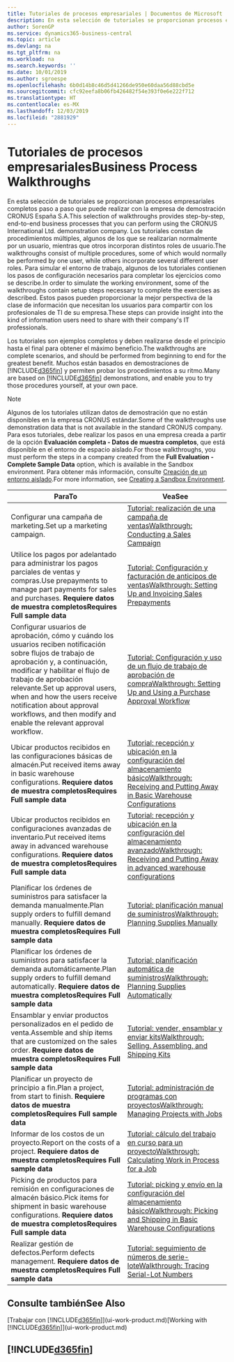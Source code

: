 ```yaml
---
title: Tutoriales de procesos empresariales | Documentos de Microsoft
description: En esta selección de tutoriales se proporcionan procesos empresariales completos paso a paso que puede realizar con la empresa de demostración CRONUS España S.A. Los tutoriales constan de procedimientos múltiples, algunos de los que se realizarían normalmente por un usuario, mientras que otros incorporan distintos roles de usuario. Para simular el entorno de trabajo, algunos de los tutoriales contienen los pasos de configuración necesarios para completar los ejercicios como se describe. Estos pasos pueden proporcionar la mejor perspectiva de la clase de información que necesitan los usuarios para compartir con los profesionales de TI de su empresa.
author: SorenGP
ms.service: dynamics365-business-central
ms.topic: article
ms.devlang: na
ms.tgt_pltfrm: na
ms.workload: na
ms.search.keywords: ''
ms.date: 10/01/2019
ms.author: sgroespe
ms.openlocfilehash: 6b0d14b8c46d5d41266de950e60daa56d88cbd5e
ms.sourcegitcommit: cfc92eefa8b06fb426482f54e393f0e6e222f712
ms.translationtype: HT
ms.contentlocale: es-MX
ms.lasthandoff: 12/03/2019
ms.locfileid: "2881929"
---
```

# <a name="business-process-walkthroughs"></a><span data-ttu-id="c4bdb-106">Tutoriales de procesos empresariales</span><span class="sxs-lookup"><span data-stu-id="c4bdb-106">Business Process Walkthroughs</span></span>
<span data-ttu-id="c4bdb-107">En esta selección de tutoriales se proporcionan procesos empresariales completos paso a paso que puede realizar con la empresa de demostración CRONUS España S.A.</span><span class="sxs-lookup"><span data-stu-id="c4bdb-107">This selection of walkthroughs provides step-by-step, end-to-end business processes that you can perform using the CRONUS International Ltd. demonstration company.</span></span> <span data-ttu-id="c4bdb-108">Los tutoriales constan de procedimientos múltiples, algunos de los que se realizarían normalmente por un usuario, mientras que otros incorporan distintos roles de usuario.</span><span class="sxs-lookup"><span data-stu-id="c4bdb-108">The walkthroughs consist of multiple procedures, some of which would normally be performed by one user, while others incorporate several different user roles.</span></span> <span data-ttu-id="c4bdb-109">Para simular el entorno de trabajo, algunos de los tutoriales contienen los pasos de configuración necesarios para completar los ejercicios como se describe.</span><span class="sxs-lookup"><span data-stu-id="c4bdb-109">In order to simulate the working environment, some of the walkthroughs contain setup steps necessary to complete the exercises as described.</span></span> <span data-ttu-id="c4bdb-110">Estos pasos pueden proporcionar la mejor perspectiva de la clase de información que necesitan los usuarios para compartir con los profesionales de TI de su empresa.</span><span class="sxs-lookup"><span data-stu-id="c4bdb-110">These steps can provide insight into the kind of information users need to share with their company's IT professionals.</span></span>  

 <span data-ttu-id="c4bdb-111">Los tutoriales son ejemplos completos y deben realizarse desde el principio hasta el final para obtener el máximo beneficio.</span><span class="sxs-lookup"><span data-stu-id="c4bdb-111">The walkthroughs are complete scenarios, and should be performed from beginning to end for the greatest benefit.</span></span> <span data-ttu-id="c4bdb-112">Muchos están basados en demostraciones de [!INCLUDE[d365fin](includes/d365fin_md.md)] y permiten probar los procedimientos a su ritmo.</span><span class="sxs-lookup"><span data-stu-id="c4bdb-112">Many are based on [!INCLUDE[d365fin](includes/d365fin_md.md)] demonstrations, and enable you to try those procedures yourself, at your own pace.</span></span>  

> [!NOTE]
> <span data-ttu-id="c4bdb-113">Algunos de los tutoriales utilizan datos de demostración que no están disponibles en la empresa CRONUS estándar.</span><span class="sxs-lookup"><span data-stu-id="c4bdb-113">Some of the walkthroughs use demonstration data that is not available in the standard CRONUS company.</span></span> <span data-ttu-id="c4bdb-114">Para esos tutoriales, debe realizar los pasos en una empresa creada a partir de la opción **Evaluación completa - Datos de muestra completos**, que está disponible en el entorno de espacio aislado.</span><span class="sxs-lookup"><span data-stu-id="c4bdb-114">For those walkthroughs, you must perform the steps in a company created from the **Full Evaluation - Complete Sample Data** option, which is available in the Sandbox environment.</span></span> <span data-ttu-id="c4bdb-115">Para obtener más información, consulte [Creación de un entorno aislado](across-how-create-sandbox-environment.md).</span><span class="sxs-lookup"><span data-stu-id="c4bdb-115">For more information, see [Creating a Sandbox Environment](across-how-create-sandbox-environment.md).</span></span>

|<span data-ttu-id="c4bdb-116">Para</span><span class="sxs-lookup"><span data-stu-id="c4bdb-116">To</span></span>|<span data-ttu-id="c4bdb-117">Vea</span><span class="sxs-lookup"><span data-stu-id="c4bdb-117">See</span></span>|  
|--------|---------|  
|<span data-ttu-id="c4bdb-118">Configurar una campaña de marketing.</span><span class="sxs-lookup"><span data-stu-id="c4bdb-118">Set up a marketing campaign.</span></span>|[<span data-ttu-id="c4bdb-119">Tutorial: realización de una campaña de ventas</span><span class="sxs-lookup"><span data-stu-id="c4bdb-119">Walkthrough: Conducting a Sales Campaign</span></span>](walkthrough-conducting-a-sales-campaign.md)|  
|<span data-ttu-id="c4bdb-120">Utilice los pagos por adelantado para administrar los pagos parciales de ventas y compras.</span><span class="sxs-lookup"><span data-stu-id="c4bdb-120">Use prepayments to manage part payments for sales and purchases.</span></span> <span data-ttu-id="c4bdb-121">**Requiere datos de muestra completos**</span><span class="sxs-lookup"><span data-stu-id="c4bdb-121">**Requires Full sample data**</span></span> |[<span data-ttu-id="c4bdb-122">Tutorial: Configuración y facturación de anticipos de ventas</span><span class="sxs-lookup"><span data-stu-id="c4bdb-122">Walkthrough: Setting Up and Invoicing Sales Prepayments</span></span>](walkthrough-setting-up-and-invoicing-sales-prepayments.md)|  
|<span data-ttu-id="c4bdb-123">Configurar usuarios de aprobación, cómo y cuándo los usuarios reciben notificación sobre flujos de trabajo de aprobación y, a continuación, modificar y habilitar el flujo de trabajo de aprobación relevante.</span><span class="sxs-lookup"><span data-stu-id="c4bdb-123">Set up approval users, when and how the users receive notification about approval workflows, and then modify and enable the relevant approval workflow.</span></span>|[<span data-ttu-id="c4bdb-124">Tutorial: Configuración y uso de un flujo de trabajo de aprobación de compra</span><span class="sxs-lookup"><span data-stu-id="c4bdb-124">Walkthrough: Setting Up and Using a Purchase Approval Workflow</span></span>](walkthrough-setting-up-and-using-a-purchase-approval-workflow.md)|  
|<span data-ttu-id="c4bdb-125">Ubicar productos recibidos en las configuraciones básicas de almacén.</span><span class="sxs-lookup"><span data-stu-id="c4bdb-125">Put received items away in basic warehouse configurations.</span></span> <span data-ttu-id="c4bdb-126">**Requiere datos de muestra completos**</span><span class="sxs-lookup"><span data-stu-id="c4bdb-126">**Requires Full sample data**</span></span>|[<span data-ttu-id="c4bdb-127">Tutorial: recepción y ubicación en la configuración del almacenamiento básico</span><span class="sxs-lookup"><span data-stu-id="c4bdb-127">Walkthrough: Receiving and Putting Away in Basic Warehouse Configurations</span></span>](walkthrough-receiving-and-putting-away-in-basic-warehousing.md)|  
|<span data-ttu-id="c4bdb-128">Ubicar productos recibidos en configuraciones avanzadas de inventario.</span><span class="sxs-lookup"><span data-stu-id="c4bdb-128">Put received items away in advanced warehouse configurations.</span></span> <span data-ttu-id="c4bdb-129">**Requiere datos de muestra completos**</span><span class="sxs-lookup"><span data-stu-id="c4bdb-129">**Requires Full sample data**</span></span>|[<span data-ttu-id="c4bdb-130">Tutorial: recepción y ubicación en la configuración del almacenamiento avanzado</span><span class="sxs-lookup"><span data-stu-id="c4bdb-130">Walkthrough: Receiving and Putting Away in advanced warehouse configurations</span></span>](walkthrough-receiving-and-putting-away-in-advanced-warehousing.md)|  
|<span data-ttu-id="c4bdb-131">Planificar los órdenes de suministros para satisfacer la demanda manualmente.</span><span class="sxs-lookup"><span data-stu-id="c4bdb-131">Plan supply orders to fulfill demand manually.</span></span> <span data-ttu-id="c4bdb-132">**Requiere datos de muestra completos**</span><span class="sxs-lookup"><span data-stu-id="c4bdb-132">**Requires Full sample data**</span></span>|[<span data-ttu-id="c4bdb-133">Tutorial: planificación manual de suministros</span><span class="sxs-lookup"><span data-stu-id="c4bdb-133">Walkthrough: Planning Supplies Manually</span></span>](walkthrough-planning-supplies-manually.md)|  
|<span data-ttu-id="c4bdb-134">Planificar los órdenes de suministros para satisfacer la demanda automáticamente.</span><span class="sxs-lookup"><span data-stu-id="c4bdb-134">Plan supply orders to fulfill demand automatically.</span></span> <span data-ttu-id="c4bdb-135">**Requiere datos de muestra completos**</span><span class="sxs-lookup"><span data-stu-id="c4bdb-135">**Requires Full sample data**</span></span>|[<span data-ttu-id="c4bdb-136">Tutorial: planificación automática de suministros</span><span class="sxs-lookup"><span data-stu-id="c4bdb-136">Walkthrough: Planning Supplies Automatically</span></span>](walkthrough-planning-supplies-automatically.md)|  
|<span data-ttu-id="c4bdb-137">Ensamblar y enviar productos personalizados en el pedido de venta.</span><span class="sxs-lookup"><span data-stu-id="c4bdb-137">Assemble and ship items that are customized on the sales order.</span></span> <span data-ttu-id="c4bdb-138">**Requiere datos de muestra completos**</span><span class="sxs-lookup"><span data-stu-id="c4bdb-138">**Requires Full sample data**</span></span>|[<span data-ttu-id="c4bdb-139">Tutorial: vender, ensamblar y enviar kits</span><span class="sxs-lookup"><span data-stu-id="c4bdb-139">Walkthrough: Selling, Assembling, and Shipping Kits</span></span>](walkthrough-selling-assembling-and-shipping-kits.md)|  
|<span data-ttu-id="c4bdb-140">Planificar un proyecto de principio a fin.</span><span class="sxs-lookup"><span data-stu-id="c4bdb-140">Plan a project, from start to finish.</span></span> <span data-ttu-id="c4bdb-141">**Requiere datos de muestra completos**</span><span class="sxs-lookup"><span data-stu-id="c4bdb-141">**Requires Full sample data**</span></span>|[<span data-ttu-id="c4bdb-142">Tutorial: administración de programas con proyectos</span><span class="sxs-lookup"><span data-stu-id="c4bdb-142">Walkthrough: Managing Projects with Jobs</span></span>](walkthrough-managing-projects-with-jobs.md)|  
|<span data-ttu-id="c4bdb-143">Informar de los costos de un proyecto.</span><span class="sxs-lookup"><span data-stu-id="c4bdb-143">Report on the costs of a project.</span></span> <span data-ttu-id="c4bdb-144">**Requiere datos de muestra completos**</span><span class="sxs-lookup"><span data-stu-id="c4bdb-144">**Requires Full sample data**</span></span>|[<span data-ttu-id="c4bdb-145">Tutorial: cálculo del trabajo en curso para un proyecto</span><span class="sxs-lookup"><span data-stu-id="c4bdb-145">Walkthrough: Calculating Work in Process for a Job</span></span>](walkthrough-calculating-work-in-process-for-a-job.md)|  
|<span data-ttu-id="c4bdb-146">Picking de productos para remisión en configuraciones de almacén básico.</span><span class="sxs-lookup"><span data-stu-id="c4bdb-146">Pick items for shipment in basic warehouse configurations.</span></span> <span data-ttu-id="c4bdb-147">**Requiere datos de muestra completos**</span><span class="sxs-lookup"><span data-stu-id="c4bdb-147">**Requires Full sample data**</span></span>|[<span data-ttu-id="c4bdb-148">Tutorial: picking y envío en la configuración del almacenamiento básico</span><span class="sxs-lookup"><span data-stu-id="c4bdb-148">Walkthrough: Picking and Shipping in Basic Warehouse Configurations</span></span>](walkthrough-picking-and-shipping-in-basic-warehousing.md)|  
|<span data-ttu-id="c4bdb-149">Realizar gestión de defectos.</span><span class="sxs-lookup"><span data-stu-id="c4bdb-149">Perform defects management.</span></span> <span data-ttu-id="c4bdb-150">**Requiere datos de muestra completos**</span><span class="sxs-lookup"><span data-stu-id="c4bdb-150">**Requires Full sample data**</span></span>|[<span data-ttu-id="c4bdb-151">Tutorial: seguimiento de números de serie-lote</span><span class="sxs-lookup"><span data-stu-id="c4bdb-151">Walkthrough: Tracing Serial-Lot Numbers</span></span>](walkthrough-tracing-serial-lot-numbers.md)|  

## <a name="see-also"></a><span data-ttu-id="c4bdb-152">Consulte también</span><span class="sxs-lookup"><span data-stu-id="c4bdb-152">See Also</span></span>
<span data-ttu-id="c4bdb-153">[Trabajar con [!INCLUDE[d365fin](includes/d365fin_md.md)]](ui-work-product.md)</span><span class="sxs-lookup"><span data-stu-id="c4bdb-153">[Working with [!INCLUDE[d365fin](includes/d365fin_md.md)]](ui-work-product.md)</span></span>  

## [!INCLUDE[d365fin](includes/free_trial_md.md)]  
